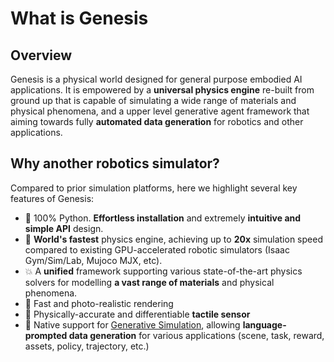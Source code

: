 # What is Genesis

## Overview

Genesis is a physical world designed for general purpose embodied AI applications. It is empowered by a **universal physics engine** re-built from ground up that is capable of simulating a wide range of materials and physical phenomena, and a upper level generative agent framework that aiming towards fully **automated data generation** for robotics and other applications.

## Why another robotics simulator?
Compared to prior simulation platforms, here we highlight several key features of Genesis:
- 👶 100% Python. **Effortless installation** and extremely **intuitive and simple API** design.
- 🚀 **World's fastest** physics engine, achieving up to **20x** simulation speed compared to existing GPU-accelerated robotic simulators (Isaac Gym/Sim/Lab, Mujoco MJX, etc).
- 💥 A **unified** framework supporting various state-of-the-art physics solvers for modelling **a vast range of materials** and physical phenomena.
- 📸 Fast and photo-realistic rendering
- 🤏 Physically-accurate and differentiable **tactile sensor**
- 🌌 Native support for [Generative Simulation](https://arxiv.org/abs/2305.10455), allowing **language-prompted data generation** for various applications (scene, task, reward, assets, policy, trajectory, etc.)
